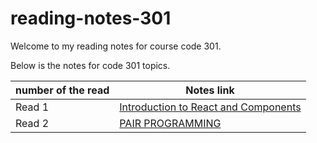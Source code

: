 # reading-notes-301

Welcome to my reading notes for course code 301.

Below is the notes for code 301 topics.

|     number of the read                                    |   Notes link                                         |
|-----------------------------------------------------------|------------------------------------------------------|
| Read 1                                                    | [Introduction to React and Components](./read1.md)   |
| Read 2                                                    | [PAIR PROGRAMMING](./read2.md)                       |



